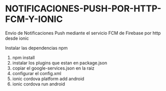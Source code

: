 # NOTIFICACIONES-PUSH-POR-HTTP-FCM-Y-IONIC
Envio de Notificaciones Push mediante el servicio FCM de Firebase  por http desde ionic

Instalar las dependencias npm

1. npm install
2. instalar los plugins que estan en package.json
3. copiar el google-services.json en la raiz
4. configurar el config.xml
5. ionic cordova platform add android
6. ionic cordova run android
